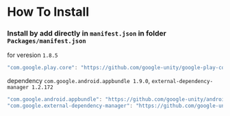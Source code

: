 # How To Install

### Install by add directly in `manifest.json` in folder `Packages/manifest.json`


for veresion `1.8.5`
```cs
"com.google.play.core": "https://github.com/google-unity/google-play-core.git#1.8.5",
```


dependency `com.google.android.appbundle 1.9.0`, `external-dependency-manager 1.2.172`
```csharp
"com.google.android.appbundle": "https://github.com/google-unity/android-app-bundle.git#1.9.0",
"com.google.external-dependency-manager": "https://github.com/google-unity/external-dependency-manager.git#1.2.172",
```